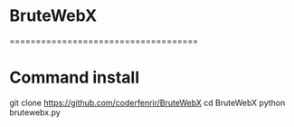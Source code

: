 # BruteWebX
====================================
# Command install
git clone https://github.com/coderfenrir/BruteWebX
cd BruteWebX
python brutewebx.py
